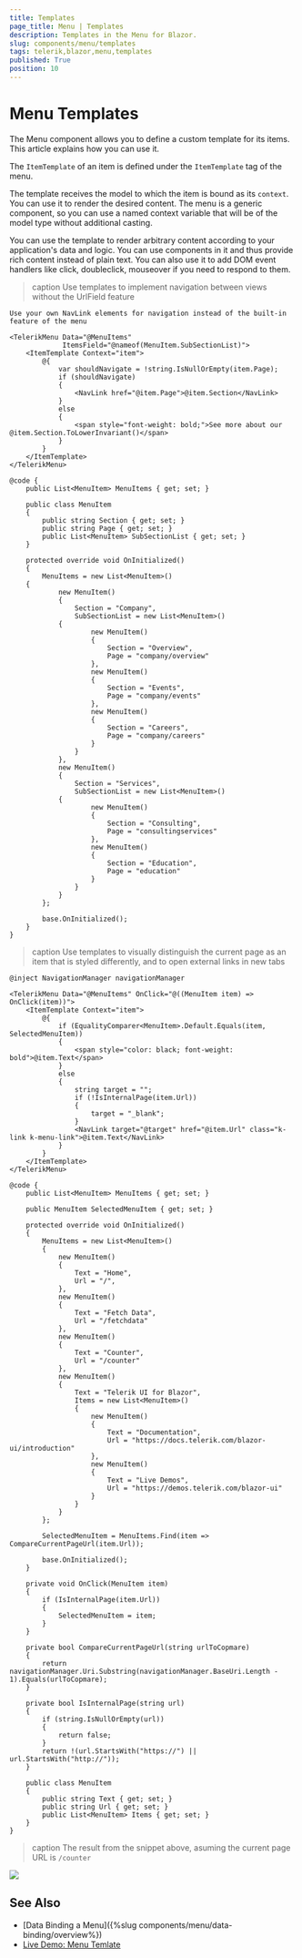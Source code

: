```yaml
---
title: Templates
page_title: Menu | Templates
description: Templates in the Menu for Blazor.
slug: components/menu/templates
tags: telerik,blazor,menu,templates
published: True
position: 10
---
```


# Menu Templates

The Menu component allows you to define a custom template for its items. This article explains how you can use it.

The `ItemTemplate` of an item is defined under the `ItemTemplate` tag of the menu.

The template receives the model to which the item is bound as its `context`. You can use it to render the desired content. The menu is a generic component, so you can use a named context variable that will be of the model type without additional casting.

You can use the template to render arbitrary content according to your application's data and logic. You can use components in it and thus provide rich content instead of plain text. You can also use it to add DOM event handlers like click, doubleclick, mouseover if you need to respond to them.

>caption Use templates to implement navigation between views without the UrlField feature

````CSHTML
Use your own NavLink elements for navigation instead of the built-in feature of the menu

<TelerikMenu Data="@MenuItems"
             ItemsField="@nameof(MenuItem.SubSectionList)">
    <ItemTemplate Context="item">
        @{
            var shouldNavigate = !string.IsNullOrEmpty(item.Page);
            if (shouldNavigate)
            {
                <NavLink href="@item.Page">@item.Section</NavLink>
            }
            else
            {
                <span style="font-weight: bold;">See more about our @item.Section.ToLowerInvariant()</span>
            }
        }
    </ItemTemplate>
</TelerikMenu>

@code {
    public List<MenuItem> MenuItems { get; set; }

    public class MenuItem
    {
        public string Section { get; set; }
        public string Page { get; set; }
        public List<MenuItem> SubSectionList { get; set; }
    }

    protected override void OnInitialized()
    {
        MenuItems = new List<MenuItem>()
    {
            new MenuItem()
            {
                Section = "Company",
                SubSectionList = new List<MenuItem>()
            {
                    new MenuItem()
                    {
                        Section = "Overview",
                        Page = "company/overview"
                    },
                    new MenuItem()
                    {
                        Section = "Events",
                        Page = "company/events"
                    },
                    new MenuItem()
                    {
                        Section = "Careers",
                        Page = "company/careers"
                    }
                }
            },
            new MenuItem()
            {
                Section = "Services",
                SubSectionList = new List<MenuItem>()
            {
                    new MenuItem()
                    {
                        Section = "Consulting",
                        Page = "consultingservices"
                    },
                    new MenuItem()
                    {
                        Section = "Education",
                        Page = "education"
                    }
                }
            }
        };

        base.OnInitialized();
    }
}
````

>caption Use templates to visually distinguish the current page as an item that is styled differently, and to open external links in new tabs

````CSHTML
@inject NavigationManager navigationManager

<TelerikMenu Data="@MenuItems" OnClick="@((MenuItem item) => OnClick(item))">
    <ItemTemplate Context="item">
        @{
            if (EqualityComparer<MenuItem>.Default.Equals(item, SelectedMenuItem))
            {
                <span style="color: black; font-weight: bold">@item.Text</span>
            }
            else
            {
                string target = "";
                if (!IsInternalPage(item.Url))
                {
                    target = "_blank";
                }
                <NavLink target="@target" href="@item.Url" class="k-link k-menu-link">@item.Text</NavLink>
            }
        }
    </ItemTemplate>
</TelerikMenu>

@code {
    public List<MenuItem> MenuItems { get; set; }

    public MenuItem SelectedMenuItem { get; set; }

    protected override void OnInitialized()
    {
        MenuItems = new List<MenuItem>()
        {
            new MenuItem()
            {
                Text = "Home",
                Url = "/",
            },
            new MenuItem()
            {
                Text = "Fetch Data",
                Url = "/fetchdata"
            },
            new MenuItem()
            {
                Text = "Counter",
                Url = "/counter"
            },
            new MenuItem()
            {
                Text = "Telerik UI for Blazor",
                Items = new List<MenuItem>()
                {
                    new MenuItem()
                    {
                        Text = "Documentation",
                        Url = "https://docs.telerik.com/blazor-ui/introduction"
                    },
                    new MenuItem()
                    {
                        Text = "Live Demos",
                        Url = "https://demos.telerik.com/blazor-ui"
                    }
                }
            }
        };

        SelectedMenuItem = MenuItems.Find(item => CompareCurrentPageUrl(item.Url));

        base.OnInitialized();
    }

    private void OnClick(MenuItem item)
    {
        if (IsInternalPage(item.Url))
        {
            SelectedMenuItem = item;
        }
    }

    private bool CompareCurrentPageUrl(string urlToCopmare)
    {
        return navigationManager.Uri.Substring(navigationManager.BaseUri.Length - 1).Equals(urlToCopmare);
    }

    private bool IsInternalPage(string url)
    {
        if (string.IsNullOrEmpty(url))
        {
            return false;
        }
        return !(url.StartsWith("https://") || url.StartsWith("http://"));
    }
	
	public class MenuItem
    {
        public string Text { get; set; }
        public string Url { get; set; }
        public List<MenuItem> Items { get; set; }
    }
}
````

>caption The result from the snippet above, asuming the current page URL is `/counter`

![](images/menu-template-distinguish-item.png)

## See Also

  * [Data Binding a Menu]({%slug components/menu/data-binding/overview%})
  * [Live Demo: Menu Temlate](https://demos.telerik.com/blazor-ui/menu/template)

